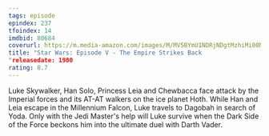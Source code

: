 ```yaml
---
tags: episode
epindex: 237
tfoindex: 14
imdbid: 80684
coverurl: https://m.media-amazon.com/images/M/MV5BYmU1NDRjNDgtMzhiMi00NjZmLTg5NGItZDNiZjU5NTU4OTE0XkEyXkFqcGdeQXVyNzkwMjQ5NzM@._V1_SX202_CR0,0,202,300_.jpg
title: "Star Wars: Episode V - The Empire Strikes Back
"releasedate: 1980
rating: 8.7
---
```


Luke Skywalker, Han Solo, Princess Leia and Chewbacca face attack by the Imperial forces and its AT-AT walkers on the ice planet Hoth. While Han and Leia escape in the Millennium Falcon, Luke travels to Dagobah in search of Yoda. Only with the Jedi Master's help will Luke survive when the Dark Side of the Force beckons him into the ultimate duel with Darth Vader.